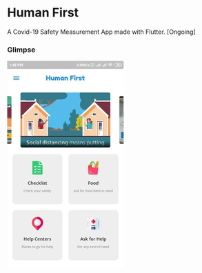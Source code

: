 # Human First

A Covid-19 Safety Measurement App made with Flutter. [Ongoing]

### Glimpse

![Homepage](/SS/h.png)




